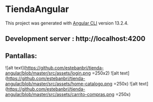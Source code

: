 # TiendaAngular

This project was generated with [Angular CLI](https://github.com/angular/angular-cli) version 13.2.4.

## Development server : http://localhost:4200

## Pantallas:

![alt text](https://github.com/estebanbri/tienda-angular/blob/master/src/assets/login.png =250x2)
![alt text](https://github.com/estebanbri/tienda-angular/blob/master/src/assets/home-catalogo.png =250x)
![alt text](https://github.com/estebanbri/tienda-angular/blob/master/src/assets/carrito-compras.png =250x)



